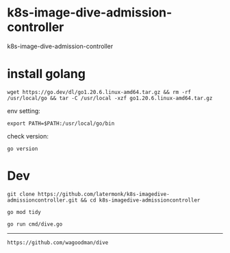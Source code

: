 # k8s-image-dive-admission-controller
k8s-image-dive-admission-controller 


# install golang 
```shell
wget https://go.dev/dl/go1.20.6.linux-amd64.tar.gz && rm -rf /usr/local/go && tar -C /usr/local -xzf go1.20.6.linux-amd64.tar.gz

```

env setting:
```shell
export PATH=$PATH:/usr/local/go/bin
```

check version:
```shell
go version
```

# Dev
```shell
git clone https://github.com/latermonk/k8s-imagedive-admissioncontroller.git && cd k8s-imagedive-admissioncontroller
```

```shell
go mod tidy
```

```shell
go run cmd/dive.go
```

---

```shell
https://github.com/wagoodman/dive
```

